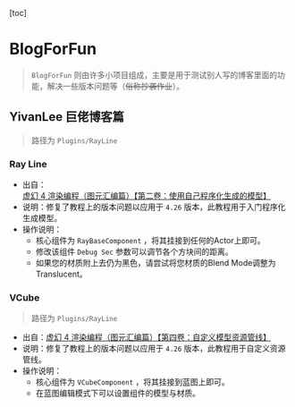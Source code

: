 [toc]
# BlogForFun

> `BlogForFun` 则由许多小项目组成，主要是用于测试别人写的博客里面的功能，解决一些版本问题等（~~俗称抄袭作业~~）。

## YivanLee 巨佬博客篇

>  路径为 `Plugins/RayLine`

### Ray Line

* 出自：[虚幻 4 渲染编程（图元汇编篇）【第二卷：使用自己程序化生成的模型】](https://zhuanlan.zhihu.com/p/38462130)
* 说明：修复了教程上的版本问题以应用于 `4.26` 版本，此教程用于入门程序化生成模型。
* 操作说明：
  * 核心组件为 `RayBaseComponent` ，将其挂接到任何的Actor上即可。
  * 修改该组件 `Debug Sec` 参数可以调节各个方块间的距离。
  * 如果您的材质附上去仍为黑色，请尝试将您材质的Blend Mode调整为Translucent。

### VCube

> 路径为 `Plugins/RayLine`

* 出自：[虚幻 4 渲染编程（图元汇编篇）【第四卷：自定义模型资源管线】](https://zhuanlan.zhihu.com/p/39452117)
* 说明：修复了教程上的版本问题以应用于 `4.26` 版本，此教程用于自定义资源管线。
* 操作说明：
  * 核心组件为 `VCubeComponent` ，将其挂接到蓝图上即可。
  * 在蓝图编辑模式下可以设置组件的模型与材质。